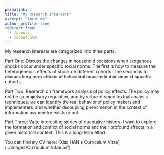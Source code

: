 ```yaml
---
permalink: /
title: "My Research Interests"
excerpt: "About me"
author_profile: true
redirect_from: 
  - /about/
  - /about.html
---
```


My research interests are categorized into three parts:

Part One: Discuss the changes in household decisions when exogenous shocks occur under specific social norms. The first is how to measure the heterogeneous effects of shock on different cohorts. The second is to discuss long-term effects of behavioral household decisions of specific cohorts.

Part Two: Research on framework analysis of policy effects. The policy may not be a compulsory regulation, and by virtue of some textual analysis techniques, we can identify the real behavior of policy makers and implementers, and whether decoupling phenomenon in the context of information asymmetry exists or not.

Part Three: Write interesting stories of quantative history. I want to explore the formation and conflict of social norms and their profound effects in a given historical context. This is a long-term effort.

You can find my CV here: [Xiao HAN's Curriculum Vitae](../images/Curriculum Vitae.pdf)
